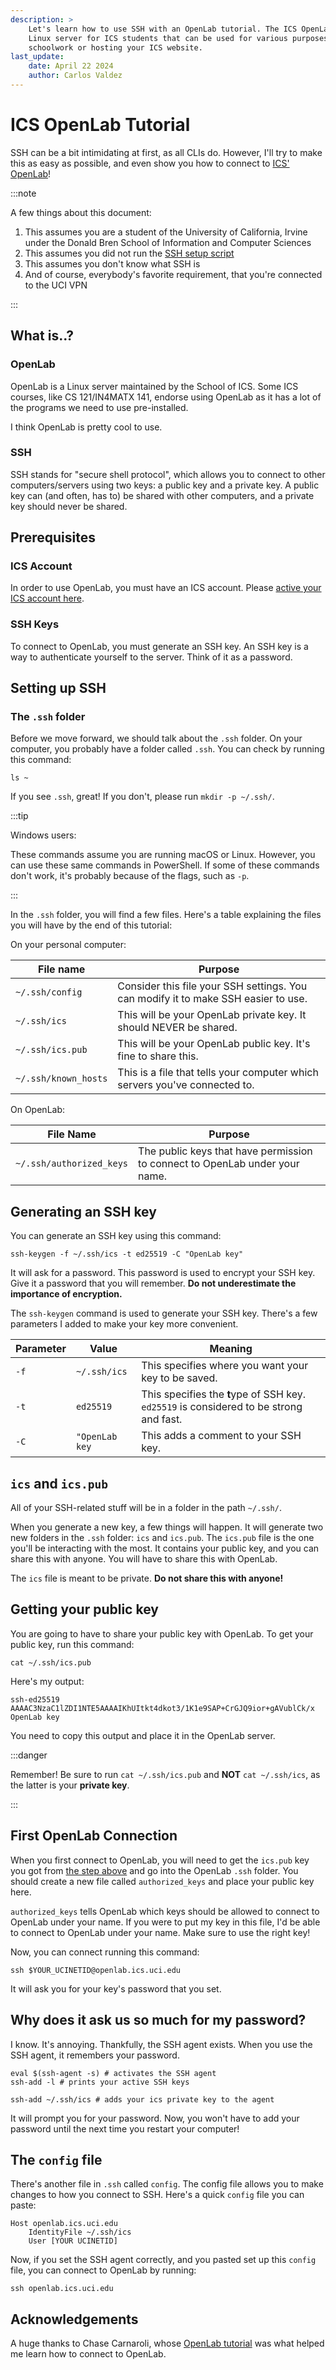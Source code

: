 ```yaml
---
description: >
    Let's learn how to use SSH with an OpenLab tutorial. The ICS OpenLab is a
    Linux server for ICS students that can be used for various purposes, such as
    schoolwork or hosting your ICS website.
last_update:
    date: April 22 2024
    author: Carlos Valdez
---
```

# ICS OpenLab Tutorial

SSH can be a bit intimidating at first, as all CLIs do. However, I'll try to
make this as easy as possible, and even show you how to connect to [ICS'
OpenLab](https://swiki.ics.uci.edu/doku.php/hardware:cluster:openlab)!

:::note

A few things about this document:

1. This assumes you are a student of the University of California, Irvine under
    the Donald Bren School of Information and Computer Sciences
2. This assumes you did not run the [SSH setup script](/url/developers/guides/ssh-setup/)
3. This assumes you don't know what SSH is
4. And of course, everybody's favorite requirement, that you're connected to the
    UCI VPN

:::

## What is..?

### OpenLab

OpenLab is a Linux server maintained by the School of ICS. Some ICS courses,
like CS 121/IN4MATX 141, endorse using OpenLab as it has a lot of the programs
we need to use pre-installed.

I think OpenLab is pretty cool to use.

### SSH

SSH stands for "secure shell protocol", which allows you to connect to other
computers/servers using two keys: a public key and a private key. A public key
can (and often, has to) be shared with other computers, and a private key should
never be shared.

## Prerequisites

### ICS Account

In order to use OpenLab, you must have an ICS account. Please [active your ICS
account here](https://ics.uci.edu/~lab/students/acct_activate.php).

### SSH Keys

To connect to OpenLab, you must generate an SSH key. An SSH key is a way to
authenticate yourself to the server. Think of it as a password.

## Setting up SSH

### The `.ssh` folder

Before we move forward, we should talk about the `.ssh` folder. On your
computer, you probably have a folder called `.ssh`. You can check by running
this command:

```shell
ls ~
```

If you see `.ssh`, great! If you don't, please run `mkdir -p ~/.ssh/`.

:::tip

Windows users:

These commands assume you are running macOS or Linux. However, you can use these
same commands in PowerShell. If some of these commands don't work, it's probably
because of the flags, such as `-p`.

:::

In the `.ssh` folder, you will find a few files. Here's a table explaining
the files you will have by the end of this tutorial:

On your personal computer:

| File name            | Purpose                                                                            |
| -------------------- | ---------------------------------------------------------------------------------- |
| `~/.ssh/config`      | Consider this file your SSH settings. You can modify it to make SSH easier to use. |
| `~/.ssh/ics`         | This will be your OpenLab private key. It should NEVER be shared.                  |
| `~/.ssh/ics.pub`     | This will be your OpenLab public key. It's fine to share this.                     |
| `~/.ssh/known_hosts` | This is a file that tells your computer which servers you've connected to.         |

On OpenLab:

| File Name                | Purpose                                                                     |
| ------------------------ | --------------------------------------------------------------------------- |
| `~/.ssh/authorized_keys` | The public keys that have permission to connect to OpenLab under your name. |

## Generating an SSH key

You can generate an SSH key using this command:

```shell
ssh-keygen -f ~/.ssh/ics -t ed25519 -C "OpenLab key"
```

It will ask for a password. This password is used to encrypt your SSH key. Give
it a password that you will remember. **Do not underestimate the importance of
encryption.**

The `ssh-keygen` command is used to generate your SSH key. There's a few
parameters I added to make your key more convenient.

| Parameter | Value          | Meaning                                                                                |
| --------- | -------------- | -------------------------------------------------------------------------------------- |
| `-f`      | `~/.ssh/ics`   | This specifies where you want your key to be saved.                                    |
| `-t`      | `ed25519`      | This specifies the **t**ype of SSH key. `ed25519` is considered to be strong and fast. |
| `-C`      | `"OpenLab key` | This adds a comment to your SSH key.                                                   |

## `ics` and `ics.pub`

All of your SSH-related stuff will be in a folder in the path `~/.ssh/`.

When you generate a new key, a few things will happen. It will generate two new
folders in the `.ssh` folder: `ics` and `ics.pub`. The `ics.pub` file is the
one you'll be interacting with the most. It contains your public key, and you
can share this with anyone. You will have to share this with OpenLab.

The `ics` file is meant to be private. **Do not share this with anyone!**

## Getting your public key

You are going to have to share your public key with OpenLab. To get your public
key, run this command:

```shell
cat ~/.ssh/ics.pub
```

Here's my output:

```shell
ssh-ed25519 AAAAC3NzaC1lZDI1NTE5AAAAIKhUItkt4dkot3/1K1e9SAP+CrGJQ9ior+gAVublCk/x OpenLab key
```

You need to copy this output and place it in the OpenLab server.

:::danger

Remember! Be sure to run `cat ~/.ssh/ics.pub` and **NOT** `cat ~/.ssh/ics`, as
the latter is your **private key**.

:::

## First OpenLab Connection

When you first connect to OpenLab, you will need to get the `ics.pub` key you
got from [the step above](#getting-your-public-key) and go into the OpenLab
`.ssh` folder. You should create a new file called `authorized_keys` and place
your public key here.

`authorized_keys` tells OpenLab which keys should be allowed to connect to
OpenLab under your name. If you were to put my key in this file, I'd be able to
connect to OpenLab under your name. Make sure to use the right key!

Now, you can connect running this command:

```shell
ssh $YOUR_UCINETID@openlab.ics.uci.edu
```

It will ask you for your key's password that you set.

## Why does it ask us so much for my password?

I know. It's annoying. Thankfully, the SSH agent exists. When you use the SSH
agent, it remembers your password.

```shell
eval $(ssh-agent -s) # activates the SSH agent
ssh-add -l # prints your active SSH keys

ssh-add ~/.ssh/ics # adds your ics private key to the agent
```

It will prompt you for your password. Now, you won't have to add your password
until the next time you restart your computer!

## The `config` file

There's another file in `.ssh` called `config`. The config file allows you to
make changes to how you connect to SSH. Here's a quick `config` file you can
paste:

```plaintext
Host openlab.ics.uci.edu
    IdentityFile ~/.ssh/ics
    User [YOUR UCINETID]
```

Now, if you set the SSH agent correctly, and you pasted set up this `config`
file, you can connect to OpenLab by running:

```shell
ssh openlab.ics.uci.edu
```

## Acknowledgements

A huge thanks to Chase Carnaroli, whose
[OpenLab tutorial](https://gist.github.com/ChaseC99/9506cf219ca33c60693ea4c4396a4c19)
was what helped me learn how to connect to OpenLab.
